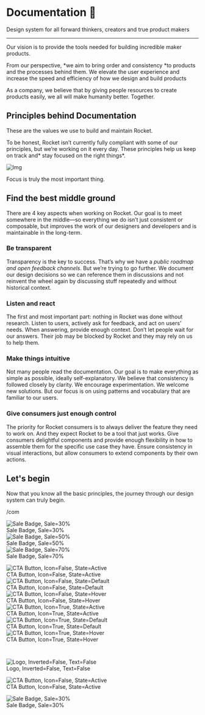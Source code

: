 
# Documentation 🚀

Design system for all forward thinkers, creators and true product makers

---

Our vision is to provide the tools needed for building incredible maker products.

From our perspective, *we aim to bring order and consistency *to products and the processes behind them. We elevate the user experience and increase the speed and efficiency of how we design and build products

As a company, we believe that by giving people resources to create products easily, we all will make humanity better. Together.

## Principles behind Documentation

These are the values we use to build and maintain Rocket.

To be honest, Rocket isn’t currently fully compliant with some of our principles, but we’re working on it every day. These principles help us keep on track and* stay focused on the right things*.

![Img](https://studio-assets.supernova.io/design-systems/14533/9289758a-6300-472a-bbc6-a57098081abf.jpeg)

Focus is truly the most important thing.

## Find the best middle ground

There are 4 key aspects when working on Rocket. Our goal is to meet somewhere in the middle—so everything we do isn’t just consistent or composable, but improves the work of our designers and developers and is maintainable in the long-term.

### Be transparent

Transparency is the key to success. That’s why we have a *public roadmap and open feedback channels*. But we’re trying to go further. We document our design decisions so we can reference them in discussions and not reinvent the wheel again by discussing stuff repeatedly and without historical context.

### Listen and react

The first and most important part: nothing in Rocket was done without research. Listen to users, actively ask for feedback, and act on users’ needs. When answering, provide enough context. Don’t let people wait for our answers. Their job may be blocked by Rocket and they may rely on us to help them.

### Make things intuitive

Not many people read the documentation. Our goal is to make everything as simple as possible, ideally self-explanatory. We believe that consistency is followed closely by clarity. We encourage experimentation. We welcome new solutions. But our focus is on using patterns and vocabulary that are familiar to our users.

### Give consumers just enough control

The priority for Rocket consumers is to always deliver the feature they need to work on. And they expect Rocket to be a tool that just works. Give consumers delightful components and provide enough flexibility in how to assemble them for the specific use case they have. Ensure consistency in visual interactions, but allow consumers to extend components by their own actions.

## Let's begin

Now that you know all the basic principles, the journey through our design system can truly begin.

/com

  
![Sale Badge, Sale=30%](https://studio-assets.supernova.io/design-systems/14533/9a6027b5-1bad-40e8-8208-7c2c0caad0a4.png)  
Sale Badge, Sale=30%  
![Sale Badge, Sale=50%](https://studio-assets.supernova.io/design-systems/14533/28f93281-a4f2-4376-a70f-ead3aabe140d.png)  
Sale Badge, Sale=50%  
![Sale Badge, Sale=70%](https://studio-assets.supernova.io/design-systems/14533/71e7b618-b2b0-4389-8be7-089213b04d1b.png)  
Sale Badge, Sale=70%  


  
![CTA Button, Icon=False, State=Active](https://studio-assets.supernova.io/design-systems/14533/5165e4d4-c719-431e-9e96-19e4d3542bcf.png)  
CTA Button, Icon=False, State=Active  
![CTA Button, Icon=False, State=Default](https://studio-assets.supernova.io/design-systems/14533/83b7e0f9-1397-403d-93d7-b618cafddd3a.png)  
CTA Button, Icon=False, State=Default  
![CTA Button, Icon=False, State=Hover](https://studio-assets.supernova.io/design-systems/14533/764f411d-338e-4ec0-ade7-fd15f48a06d7.png)  
CTA Button, Icon=False, State=Hover  
![CTA Button, Icon=True, State=Active](https://studio-assets.supernova.io/design-systems/14533/1ec2551f-6b6d-4926-b319-7558027d7f46.png)  
CTA Button, Icon=True, State=Active  
![CTA Button, Icon=True, State=Default](https://studio-assets.supernova.io/design-systems/14533/4eb2fa80-3cbf-45ff-aaf1-a352b404cad6.png)  
CTA Button, Icon=True, State=Default  
![CTA Button, Icon=True, State=Hover](https://studio-assets.supernova.io/design-systems/14533/d5fb8f60-91e6-4c94-a05a-ac2a84e647d8.png)  
CTA Button, Icon=True, State=Hover  


```javascript  
  
```

  
![Logo, Inverted=False, Text=False](https://studio-assets.supernova.io/design-systems/14533/d8641492-6dfb-4ed5-a9fc-326de1951712.png)  
Logo, Inverted=False, Text=False  


  
  


  
![CTA Button, Icon=False, State=Active](https://studio-assets.supernova.io/design-systems/14533/5165e4d4-c719-431e-9e96-19e4d3542bcf.png)  
CTA Button, Icon=False, State=Active  


  
![Sale Badge, Sale=30%](https://studio-assets.supernova.io/design-systems/14533/9a6027b5-1bad-40e8-8208-7c2c0caad0a4.png)  
Sale Badge, Sale=30%  
